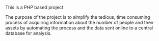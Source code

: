 This is a PHP based project

The purpose of the project is to simplify the tedious,
time consuming process of acquiring information
about the number of people and their assets by
automating the process and the data sent online to a
central database for analysis.
